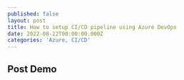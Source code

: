 ```yaml
---
published: false
layout: post
title: How to setup CI/CD pipeline using Azure DevOps
date: 2022-08-22T00:00:00.000Z
categories: 'Azure, CI/CD'
---
```

## Post Demo
